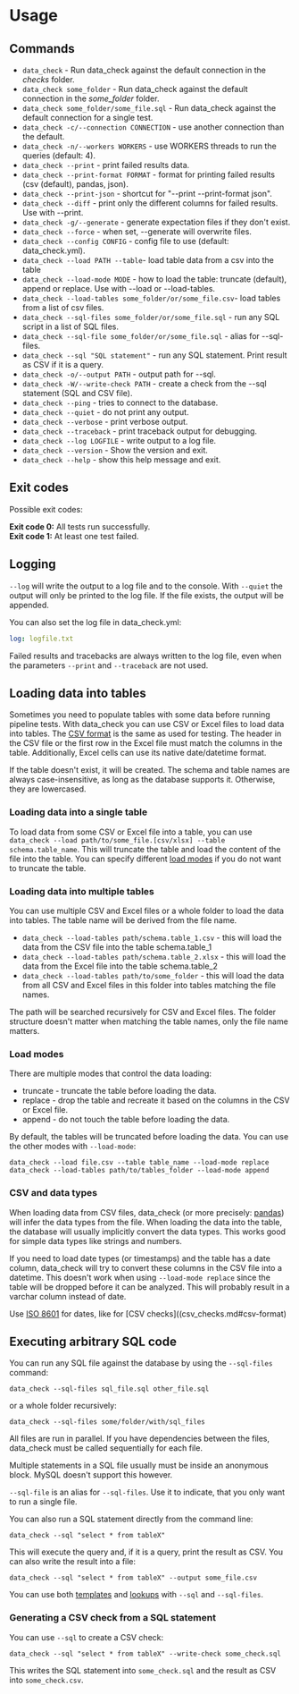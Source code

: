 # Usage

## Commands

* `data_check` - Run data_check against the default connection in the _checks_ folder.
* `data_check some_folder` - Run data_check against the default connection in the _some_folder_ folder.
* `data_check some_folder/some_file.sql` - Run data_check against the default connection for a single test.
* `data_check -c/--connection CONNECTION` - use another connection than the default.
* `data_check -n/--workers WORKERS` - use WORKERS threads to run the queries (default: 4).
* `data_check --print` - print failed results data.
* `data_check --print-format FORMAT` - format for printing failed results (csv (default), pandas, json).
* `data_check --print-json` - shortcut for "--print --print-format json".
* `data_check --diff` - print only the different columns for failed results. Use with --print.
* `data_check -g/--generate` - generate expectation files if they don't exist.
* `data_check --force` - when set, --generate will overwrite files.
* `data_check --config CONFIG` - config file to use (default: data_check.yml).
* `data_check --load PATH --table`-  load table data from a csv into the table
* `data_check --load-mode MODE` -  how to load the table: truncate (default), append or replace. Use with --load or --load-tables.
* `data_check --load-tables some_folder/or/some_file.csv`-  load tables from a list of csv files.
* `data_check --sql-files some_folder/or/some_file.sql` - run any SQL script in a list of SQL files.
* `data_check --sql-file some_folder/or/some_file.sql` - alias for --sql-files.
* `data_check --sql "SQL statement"` - run any SQL statement. Print result as CSV if it is a query.
* `data_check -o/--output PATH` - output path for --sql.
* `data_check -W/--write-check PATH` - create a check from the --sql statement (SQL and CSV file).
* `data_check --ping` - tries to connect to the database.
* `data_check --quiet` - do not print any output.
* `data_check --verbose` - print verbose output.
* `data_check --traceback` - print traceback output for debugging.
* `data_check --log LOGFILE` - write output to a log file.
* `data_check --version` - Show the version and exit.
* `data_check --help` - show this help message and exit.

## Exit codes

Possible exit codes:

__Exit code 0:__ All tests run successfully.<br/>
__Exit code 1:__ At least one test failed.


## Logging

`--log` will write the output to a log file and to the console. With `--quiet` the output will only be printed to the log file. If the file exists, the output will be appended.

You can also set the log file in data_check.yml:

```yaml
log: logfile.txt
```

Failed results and tracebacks are always written to the log file, even when the parameters `--print` and `--traceback` are not used.


## Loading data into tables

Sometimes you need to populate tables with some data before running pipeline tests. With data_check you can use CSV or Excel files to load data into tables. The [CSV format](usage.md#csv-format) is the same as used for testing. The header in the CSV file or the first row in the Excel file must match the columns in the table. Additionally, Excel cells can use its native date/datetime format.

If the table doesn't exist, it will be created. The schema and table names are always case-insensitive, as long as the database supports it. Otherwise, they are lowercased.

### Loading data into a single table

To load data from some CSV or Excel file into a table, you can use `data_check --load path/to/some_file.[csv/xlsx] --table schema.table_name`. This will truncate the table and load the content of the file into the table. You can specify different [load modes](usage.md#load-modes) if you do not want to truncate the table.

### Loading data into multiple tables

You can use multiple CSV and Excel files or a whole folder to load the data into tables. The table name will be derived from the file name.

* `data_check --load-tables path/schema.table_1.csv` - this will load the data from the CSV file into the table schema.table_1
* `data_check --load-tables path/schema.table_2.xlsx` - this will load the data from the Excel file into the table schema.table_2
* `data_check --load-tables path/to/some_folder` - this will load the data from all CSV and Excel files in this folder into tables matching the file names.

The path will be searched recursively for CSV and Excel files. The folder structure doesn't matter when matching the table names, only the file name matters.

### Load modes

There are multiple modes that control the data loading:

* truncate - truncate the table before loading the data.
* replace - drop the table and recreate it based on the columns in the CSV or Excel file.
* append - do not touch the table before loading the data.

By default, the tables will be truncated before loading the data. You can use the other modes with `--load-mode`:

`data_check --load file.csv --table table_name --load-mode replace`
`data_check --load-tables path/to/tables_folder --load-mode append`

### CSV and data types

When loading data from CSV files, data_check (or more precisely: [pandas](https://pandas.pydata.org/)) will infer the data types from the file.
When loading the data into the table, the database will usually implicitly convert the data types.
This works good for simple data types like strings and numbers.

If you need to load date types (or timestamps) and the table has a date column, data_check will try to convert these columns in the CSV file into a datetime.
This doesn't work when using `--load-mode replace` since the table will be dropped before it can be analyzed. This will probably result in a varchar column instead of date.

Use [ISO 8601](https://en.wikipedia.org/wiki/ISO_8601) for dates, like for [CSV checks]((csv_checks.md#csv-format)

## Executing arbitrary SQL code

You can run any SQL file against the database by using the `--sql-files` command:

`data_check --sql-files sql_file.sql other_file.sql`

or a whole folder recursively:

`data_check --sql-files some/folder/with/sql_files`

All files are run in parallel. If you have dependencies between the files, data_check must be called sequentially for each file.

Multiple statements in a SQL file usually must be inside an anonymous block. MySQL doesn't support this however.

`--sql-file` is an alias for `--sql-files`. Use it to indicate, that you only want to run a single file.

You can also run a SQL statement directly from the command line:

`data_check --sql "select * from tableX"`

This will execute the query and, if it is a query, print the result as CSV. You can also write the result into a file:

`data_check --sql "select * from tableX" --output some_file.csv`

You can use both [templates](csv_checks.md#templates) and [lookups](csv_checks.md#lookups) with `--sql` and `--sql-files`.

### Generating a CSV check from a SQL statement

You can use `--sql` to create a CSV check:

`data_check --sql "select * from tableX" --write-check some_check.sql`

This writes the SQL statement into `some_check.sql` and the result as CSV into `some_check.csv`.
